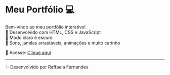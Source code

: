 # Meu Portfólio 💻

Bem-vindo ao meu portfólio interativo!  
💜 Desenvolvido com HTML, CSS e JavaScript  
🌙 Modo claro e escuro  
🎵 Sons, janelas arrastáveis, animações e muito carinho

🔗 Acesse: [Clique aqui]([https://raffaelafernandes.github.io/personal-website/](https://raffaelafernandes.github.io/Portfolio/))

---
✨ Desenvolvido por Raffaela Fernandes
